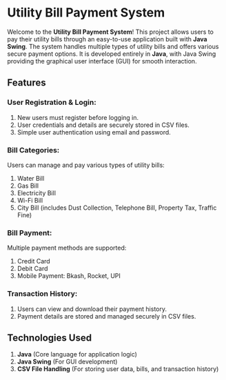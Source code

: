 # Utility Bill Payment System

Welcome to the **Utility Bill Payment System**! This project allows users to pay their utility bills through an easy-to-use application built with **Java Swing**. The system handles multiple types of utility bills and offers various secure payment options. It is developed entirely in **Java**, with Java Swing providing the graphical user interface (GUI) for smooth interaction.

## Features

### User Registration & Login:
1. New users must register before logging in.
2. User credentials and details are securely stored in CSV files.
3. Simple user authentication using email and password.

### Bill Categories:
Users can manage and pay various types of utility bills:
1. Water Bill
2. Gas Bill
3. Electricity Bill
4. Wi-Fi Bill
5. City Bill (includes Dust Collection, Telephone Bill, Property Tax, Traffic Fine)

### Bill Payment:
Multiple payment methods are supported:
1. Credit Card
2. Debit Card
3. Mobile Payment: Bkash, Rocket, UPI

### Transaction History:
1. Users can view and download their payment history.
2. Payment details are stored and managed securely in CSV files.

## Technologies Used
1. **Java** (Core language for application logic)
2. **Java Swing** (For GUI development)
3. **CSV File Handling** (For storing user data, bills, and transaction history)

